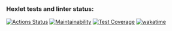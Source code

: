 ### Hexlet tests and linter status:

[![Actions Status](https://github.com/feeedback/js-algorithms-trees-project-lvl1/workflows/hexlet-check/badge.svg)](https://github.com/feeedback/js-algorithms-trees-project-lvl1/actions)
[![Maintainability](https://api.codeclimate.com/v1/badges/3e35bb1ed1ce64f7ed5b/maintainability)](https://codeclimate.com/github/feeedback/js-algorithms-trees-project-lvl1/maintainability)
[![Test Coverage](https://api.codeclimate.com/v1/badges/3e35bb1ed1ce64f7ed5b/test_coverage)](https://codeclimate.com/github/feeedback/js-algorithms-trees-project-lvl1/test_coverage)
[![wakatime](https://wakatime.com/badge/github/feeedback/js-algorithms-trees-project-lvl1.svg)](https://wakatime.com/badge/github/feeedback/js-algorithms-trees-project-lvl1)
